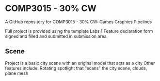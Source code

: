 # COMP3015 - 30% CW
A GitHub repository for COMP3015 - 30% CW: Games Graphics Pipelines

Full project is provided using the template Labs 1
Feature declaration form signed and filled and submitted in submission area

## Scene
Project is a basic city scene with an original model that acts as a city
Other features include: Rotating spotlight that "scans" the city scene, clouds, plane mesh
